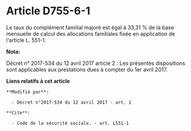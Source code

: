 # Article D755-6-1

Le taux du complément familial majoré est égal à 33,31 % de la base mensuelle de calcul des allocations familiales fixée en
application de l'article L. 551-1.

**Nota:**

Décret n° 2017-534 du 12 avril 2017 article 2 : Les présentes dispositions sont applicables aux prestations dues à compter du
1er avril 2017.

**Liens relatifs à cet article**

	**Modifié par**:

	  - Décret n°2017-534 du 12 avril 2017 - art. 1

	**Cite**:

	  - Code de la sécurité sociale. - art. L551-1
